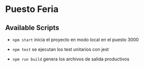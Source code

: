 # Puesto Feria

## Available Scripts

- `npm start` inicia el proyecto en modo local en el puesto 3000

- `npm test` se ejecutan los test unitarios con jest

- `npm run build` genera los archivos de salida productivos